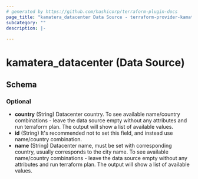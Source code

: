 ```yaml
---
# generated by https://github.com/hashicorp/terraform-plugin-docs
page_title: "kamatera_datacenter Data Source - terraform-provider-kamatera"
subcategory: ""
description: |-
  
---
```


# kamatera_datacenter (Data Source)





<!-- schema generated by tfplugindocs -->
## Schema

### Optional

- **country** (String) Datacenter country. To see available name/country combinations - leave the data source empty without any attributes and run terraform plan. The output will show a list of available values.
- **id** (String) It's recommended not to set this field, and instead use name/country combination.
- **name** (String) Datacenter name, must be set with corresponding country, usually corresponds to the city name. To see available name/country combinations - leave the data source empty without any attributes and run terraform plan. The output will show a list of available values.


